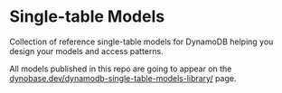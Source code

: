 # Single-table Models
Collection of reference single-table models for DynamoDB helping you design your models and access patterns.

All models published in this repo are going to appear on the [dynobase.dev/dynamodb-single-table-models-library/](https://dynobase.dev/dynamodb-single-table-models-library/) page.
